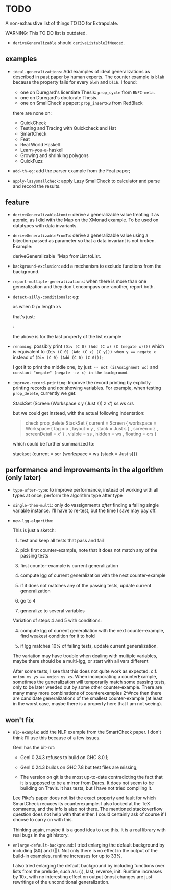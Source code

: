 TODO
====

A non-exhaustive list of things TO DO for Extrapolate.

WARNING: This TO DO list is outdated.

* `deriveGeneralizable` should `deriveListableIfNeeded`.

examples
--------


* `ideal-generalizations`:
  Add examples of ideal generalizations as described in past paper by human
  experts.  The counter example is `blah` because the property fails for every
  `bleh` and `blih`.  I found:

  - one on Duregard's licentiate Thesis:  `prop_cycle` from `BNFC-meta`.
  - one on Duregard's doctorate Thesis.
  - one on SmallCheck's paper: `prop_insertRB` from RedBlack

  there are none on:

  - QuickCheck
  - Testing and Tracing with Quickcheck and Hat
  - SmartCheck
  - Feat
  - Real World Haskell
  - Learn-you-a-haskell
  - Growing and shrinking polygons
  - QuickFuzz

* `add-th-eg`:
  add the parser example from the Feat paper;

* `apply-lazysmallcheck`:
  apply Lazy SmallCheck to calculator and parse and record the results.

feature
-------

* `deriveGeneralizableAtomic`: derive a generalizable value treating it as
  atomic, as I did with the Map on the XMonad example.  To be used on datatypes
  with data invariants.

* `deriveGeneralizableFromTo`: derive a generalizable value using a bijection
  passed as parameter so that a data invariant is not broken.  Example:

    deriveGeneralizable ''Map fromList toList.


* `background-exclusion`:
  add a mechanism to exclude functions from the background.

* `report-multiple-generalizations`:
  when there is more than one generalization and they don't encompass
  one-another, report both.

* `detect-silly-conditionals`:
  eg:

    xs  when  0 /= length xs

  that's just:

    _:_

  the above is for the last property of the list example

* `renaming`:
  possibly print          `(Div (C 0) (Add (C x) (C (negate x))))`
  which is equivalent to  `(Div (C 0) (Add (C x) (C y))) when y == negate x`
  instead of              `(Div (C 0) (Add (C 0) (C 0)))`;

  I got it to print the  middle one, by just: `-- not (isAssignment wc)` and
  `constant "negate" (negate -:> x) in the background`.


* `improve-record-printing`:
  Improve the record printing by explictly printing records and _not_ showing
  variables.  For example, when testing `prop_delete`, currently we get:

	StackSet (Screen (Workspace x y (Just s)) z x’) ss ws crs

  but we could get instead, with the actual following indentation:

    > check prop_delete
    StackSet { current  = Screen
                        { workspace = Workspace
                                    { tag    = x
                                    , layout = y
                                    , stack  = Just s
                                    }
                        , screen       = z
                        , screenDetail = x'
                        }
             , visible  = ss
             , hidden   = ws
             , floating = crs
             }

  which could be further summarized to:

	stackset {current = scr {workspace = ws {stack = Just s}}}


performance and improvements in the algorithm (only later)
----------------------------------------------------------

* `type-after-type`:
  to improve performance, instead of working with all types at once, perform
  the algorithm type after type

* `single-then-multi`:
  only do vassignments *after* finding a failing single variable instance.
  I'll have to re-test, but the time I save may pay off.

* `new-lgg-algorithm`:

  This is just a sketch:

  1. test and keep all tests that pass and fail

  2. pick first counter-example, note that it does not match any of the passing
     tests

  3. first counter-example is current generalization

  4. compute lgg of current generalization with the next counter-example

  5. if it does not matches any of the passing tests, update current generalization

  6. go to 4

  7. generalize to several variables

  Variation of steps 4 and 5 with conditions:

  4. compute lgg of current generaliation with the next counter-example,
     find weakest condition for it to hold

  5. if lgg matches 10% of failing tests, update current generalization.

  The variation may have trouble when dealing with multiple variables,
  maybe there should be a multi-lgg, or start with all vars different

  After some tests, I see that this does not quite work as expected.  c.f.
  `union xs ys == union ys xs`. When incorporating a counterExample, sometimes
  the generalization will temporarily match some passing tests, only to be
  later weeded out by some other counter-example.  There are many many more
  combinations of counterexamples 2^#nce then there are candidate
  generalizations of the smallest counter-example (at least in the worst case,
  maybe there is a property here that I am not seeing).



won't fix
---------

* `nlp-example`:
  add the NLP example from the SmartCheck paper.  I don't think I'll use this
  because of a few issues.

  GenI has the bit-rot:

  - GenI 0.24.3 refuses to build on GHC 8.0.1;

  - GenI 0.24.3 builds on GHC 7.8 but test files are missing;

  - The version on git is the most up-to-date contradicting the fact that it is
	supposed to be a mirror from Darcs.  It does not seem to be building on
	Travis.  It has tests, but I have not tried compiling it.

  Lee Pike's paper does not list the exact property and fault for which
  SmartCheck recuces its counterexample.  I also looked at the TeX comments,
  and the info is also not there.  The mentioned stackoverflow question does
  not help with that either.  I could certainly ask of course if I choose to
  carry on with this.

  Thinking again, maybe it is a good idea to use this.  It is a real library
  with real bugs in the git history.

* `enlarge-default-background`:
  I tried enlarging the default background by including (&&) and (||).  Not
  only there is no effect in the output of the build-in examples, runtime
  increases for up to 33%.

  I also tried enlarging the default background by including functions over
  lists from the prelude, such as: (:), last, reverse, init.  Runtime increases
  by 10x, with no interesting effect on output (most changes are just
  rewritings of the unconditional generalization.
